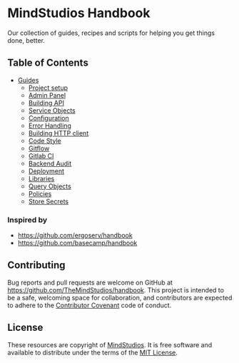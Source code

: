 # MindStudios Handbook

Our collection of guides, recipes and scripts for helping you get things done, better.

## Table of Contents

* [Guides](guides/)
  - [Project setup](guides/project_setup.md)
  - [Admin Panel](guides/admin_panel.md)
  - [Building API](guides/building_api.md)
  - [Service Objects](guides/service_objects.md)
  - [Configuration](guides/configuration.md)
  - [Error Handling](guides/error_handling.md)
  - [Building HTTP client](guides/building_http_client.md)
  - [Code Style](guides/code_style.md)
  - [Gitflow](guides/gitflow.md)
  - [Gitlab CI](guides/gitlab_ci.md)
  - [Backend Audit](guides/backend_audit.md)
  - [Deployment](guides/deployment.md)
  - [Libraries](guides/libraries.md)
  - [Query Objects](guides/query_objects.md)
  - [Policies](guides/policies.md)
  - [Store Secrets](guides/store_secrets.md)

### Inspired by

* https://github.com/ergoserv/handbook
* https://github.com/basecamp/handbook

## Contributing

Bug reports and pull requests are welcome on GitHub at https://github.com/TheMindStudios/handbook. This project is intended to be a safe, welcoming space for collaboration, and contributors are expected to adhere to the [Contributor Covenant](http://contributor-covenant.org/) code of conduct.

## License

These resources are copyright of [MindStudios](https://themindstudios.com). It is free software and available to distribute under the terms of the [MIT License](http://opensource.org/licenses/MIT).

